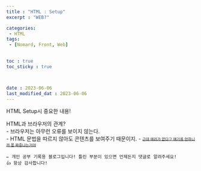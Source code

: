 ```yaml
---
title : "HTML : Setup"
excerpt : "WEB?"

categories: 
 - HTML
tags: 
 - [Nomard, Front, Web]

 
toc : true
toc_sticky : true



date : 2023-06-06
last_modified_dat : 2023-06-06
---
```

<div class='notice--info' markdown='1'>
HTML Setup시 중요한 내용!
</div>

HTML과 브라우저의 관계?  
    - 브라우저는 아무런 오류를 보이지 않는다.  
    - HTML 문법을 따르지 않아도 콘텐츠를 보여주기 때문이지.
    - ~~<font size='1'>근데 에러가 없다고 얘기를 안하니까 쫌 짜증나는거야</font>~~

```
✏️ 개인 공부 기록용 블로그입니다! 틀린 부분이 있으면 언제든지 댓글로 알려주세요!
👍 항상 감사합니다!
```
